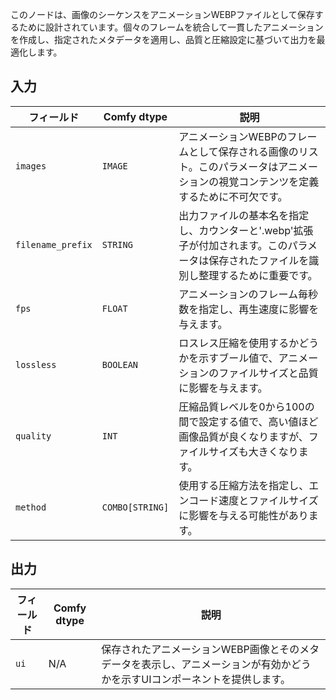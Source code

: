 
このノードは、画像のシーケンスをアニメーションWEBPファイルとして保存するために設計されています。個々のフレームを統合して一貫したアニメーションを作成し、指定されたメタデータを適用し、品質と圧縮設定に基づいて出力を最適化します。

## 入力

| フィールド          | Comfy dtype | 説明                                                                         |
|-------------------|-------------|-------------------------------------------------------------------------------------|
| `images`          | `IMAGE`     | アニメーションWEBPのフレームとして保存される画像のリスト。このパラメータはアニメーションの視覚コンテンツを定義するために不可欠です。 |
| `filename_prefix` | `STRING`    | 出力ファイルの基本名を指定し、カウンターと'.webp'拡張子が付加されます。このパラメータは保存されたファイルを識別し整理するために重要です。 |
| `fps`             | `FLOAT`     | アニメーションのフレーム毎秒数を指定し、再生速度に影響を与えます。 |
| `lossless`        | `BOOLEAN`   | ロスレス圧縮を使用するかどうかを示すブール値で、アニメーションのファイルサイズと品質に影響を与えます。 |
| `quality`         | `INT`       | 圧縮品質レベルを0から100の間で設定する値で、高い値ほど画像品質が良くなりますが、ファイルサイズも大きくなります。 |
| `method`          | `COMBO[STRING]` | 使用する圧縮方法を指定し、エンコード速度とファイルサイズに影響を与える可能性があります。 |

## 出力

| フィールド | Comfy dtype | 説明                                                                       |
|-------|-------------|-----------------------------------------------------------------------------------|
| `ui`  | N/A         | 保存されたアニメーションWEBP画像とそのメタデータを表示し、アニメーションが有効かどうかを示すUIコンポーネントを提供します。 |
